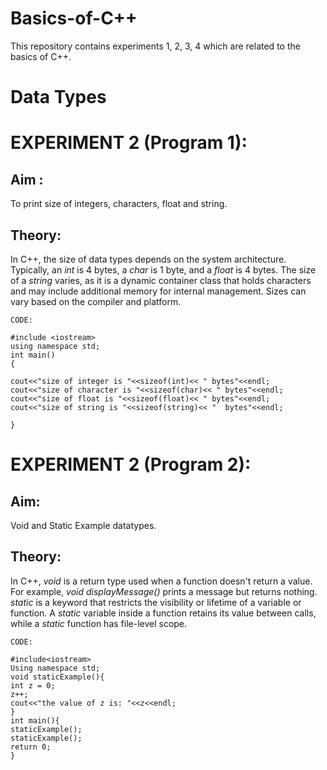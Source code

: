 # Basics-of-C++
This repository contains experiments 1, 2, 3, 4 which are related to the basics of C++.

# Data Types
# EXPERIMENT 2 (Program 1):
## Aim : 
To print size of integers, characters, float and string.
## Theory: 
In C++, the size of data types depends on the system architecture. Typically, an *int* is 4 bytes, a *char* is 1 byte, and a *float* is 4 bytes. The size of a *string* varies, as it is a dynamic container class that holds characters and may include additional memory for internal management. Sizes can vary based on the compiler and platform.

~~~
CODE:

#include <iostream>
using namespace std;
int main()
{ 
 
cout<<"size of integer is "<<sizeof(int)<< " bytes"<<endl;
cout<<"size of character is "<<sizeof(char)<< " bytes"<<endl;
cout<<"size of float is "<<sizeof(float)<< " bytes"<<endl;
cout<<"size of string is "<<sizeof(string)<< "  bytes"<<endl;

}
~~~

# EXPERIMENT 2 (Program 2): 
## Aim:
Void and Static Example datatypes.
## Theory:
In C++, *void* is a return type used when a function doesn't return a value. For example, *void displayMessage()* prints a message but returns nothing. *static* is a keyword that restricts the visibility or lifetime of a variable or function. A *static* variable inside a function retains its value between calls, while a *static* function has file-level scope.

~~~
CODE:

#include<iostream>
Using namespace std;
void staticExample(){
int z = 0;
z++;
cout<<"the value of z is: "<<z<<endl;
}
int main(){
staticExample();
staticExample();
return 0;
}
~~~
